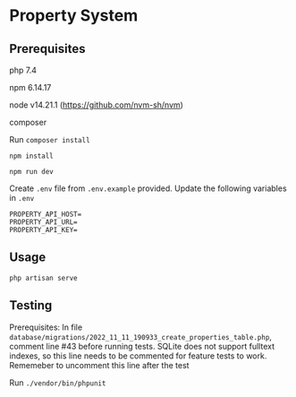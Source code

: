 # Property System

## Prerequisites
php 7.4

npm 6.14.17

node v14.21.1 (https://github.com/nvm-sh/nvm) 

composer

Run
`composer install`

`npm install`

`npm run dev`

Create `.env` file from `.env.example` provided. Update the following variables in `.env`
```
PROPERTY_API_HOST=
PROPERTY_API_URL=
PROPERTY_API_KEY=
```

## Usage
`php artisan serve`

## Testing

Prerequisites:
In file `database/migrations/2022_11_11_190933_create_properties_table.php`, comment line #43 before running tests.
SQLite does not support fulltext indexes, so this line needs to be commented for feature tests to work.
Rememeber to uncomment this line after the test

Run
`./vendor/bin/phpunit`
